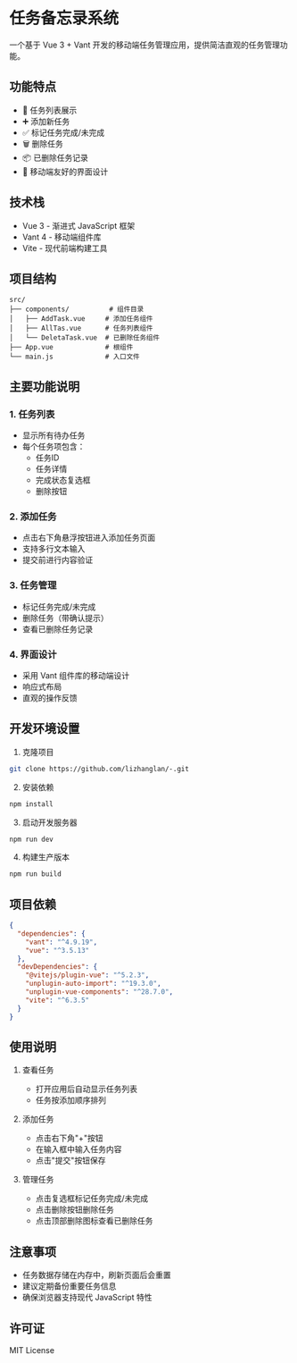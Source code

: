 # 任务备忘录系统

一个基于 Vue 3 + Vant 开发的移动端任务管理应用，提供简洁直观的任务管理功能。

## 功能特点

- 📝 任务列表展示
- ➕ 添加新任务
- ✅ 标记任务完成/未完成
- 🗑️ 删除任务
- 📦 已删除任务记录
- 📱 移动端友好的界面设计

## 技术栈

- Vue 3 - 渐进式 JavaScript 框架
- Vant 4 - 移动端组件库
- Vite - 现代前端构建工具

## 项目结构

```
src/
├── components/          # 组件目录
│   ├── AddTask.vue     # 添加任务组件
│   ├── AllTas.vue      # 任务列表组件
│   └── DeletaTask.vue  # 已删除任务组件
├── App.vue             # 根组件
└── main.js             # 入口文件
```

## 主要功能说明

### 1. 任务列表
- 显示所有待办任务
- 每个任务项包含：
  - 任务ID
  - 任务详情
  - 完成状态复选框
  - 删除按钮

### 2. 添加任务
- 点击右下角悬浮按钮进入添加任务页面
- 支持多行文本输入
- 提交前进行内容验证

### 3. 任务管理
- 标记任务完成/未完成
- 删除任务（带确认提示）
- 查看已删除任务记录

### 4. 界面设计
- 采用 Vant 组件库的移动端设计
- 响应式布局
- 直观的操作反馈

## 开发环境设置

1. 克隆项目
```bash
git clone https://github.com/lizhanglan/-.git
```

2. 安装依赖
```bash
npm install
```

3. 启动开发服务器
```bash
npm run dev
```

4. 构建生产版本
```bash
npm run build
```

## 项目依赖

```json
{
  "dependencies": {
    "vant": "^4.9.19",
    "vue": "^3.5.13"
  },
  "devDependencies": {
    "@vitejs/plugin-vue": "^5.2.3",
    "unplugin-auto-import": "^19.3.0",
    "unplugin-vue-components": "^28.7.0",
    "vite": "^6.3.5"
  }
}
```

## 使用说明

1. 查看任务
   - 打开应用后自动显示任务列表
   - 任务按添加顺序排列

2. 添加任务
   - 点击右下角"+"按钮
   - 在输入框中输入任务内容
   - 点击"提交"按钮保存

3. 管理任务
   - 点击复选框标记任务完成/未完成
   - 点击删除按钮删除任务
   - 点击顶部删除图标查看已删除任务

## 注意事项

- 任务数据存储在内存中，刷新页面后会重置
- 建议定期备份重要任务信息
- 确保浏览器支持现代 JavaScript 特性

## 许可证

MIT License
